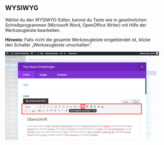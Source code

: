 ## WYSIWYG

Wählst du den WYSIWYG-Editor, kannst du Texte wie in gewöhnlichen Schreibprogrammen (Microsoft Word, OpenOffice Writer) mit Hilfe der Werkzeugleiste bearbeiten.

**Hinweis:** Falls nicht die gesamte Werkzeugleiste eingeblendet ist, klicke den Schalter „Werkzeugleiste umschalten“.

![image](./assets/wysiwyg.jpg)
